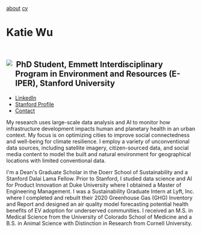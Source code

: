 <html>
<head>
  <link rel="stylesheet" type="text/css" href="CSS/style.css">
</head>
<body>
  <div class="topnav">
    <a href="https://kjw58.github.io/katiewu.github.io/">about</a>
    <a href="cv/Wu_Katherine_CV.pdf">cv</a>
    <h1>Katie Wu</h1>
  </div>
  <header>
  </header>
  <div class="left-column">
    <div>
      <img src="./img:/headshot3.png" style="float:left; margin-right: 10px;">
      <ul>
        <h2>PhD Student, Emmett Interdisciplinary Program in Environment and Resources (E-IPER), Stanford University</h2>
        <li><a href="https://www.linkedin.com/in/katiewu24/">LinkedIn</a></li>
        <li><a href="https://eiper.stanford.edu/people/katie-wu">Stanford Profile</a></li>
        <li><a href="mailto:katwu@stanford.edu">Contact</a></li>
      </ul>
    </div>
  </div>
  <main class="main-content">
    <p>My research uses large-scale data analysis and AI to monitor how infrastructure development impacts human and planetary health in an urban context. My focus is on optimizing cities to improve social connectedness and well-being for climate resilience. I employ a variety of unconventional data sources, including satellite imagery, citizen-sourced data, and social media content to model the built and natural environment for geographical locations with limited conventional data. </p> 
    <p>I'm a Dean's Graduate Scholar in the Doerr School of Sustainability and a Stanford Dalai Lama Fellow. Prior to Stanford, I studied data science and AI for Product Innovation at Duke University where I obtained a Master of Engineering Management. I was a Sustainability Graduate Intern at Lyft, Inc. where I completed and rebuilt their 2020 Greenhouse Gas (GHG) Inventory and Report and designed an air quality model forecasting potential health benefits of EV adoption for underserved communities. I received an M.S. in Medical Science from the University of Colorado School of Medicine and a B.S. in Animal Science with Distinction in Research from Cornell University. </p>
  </main>
</body>
</html>
